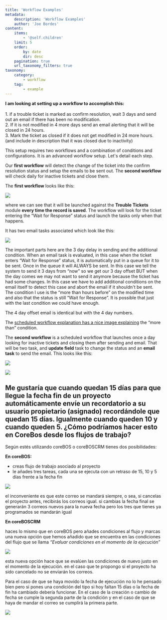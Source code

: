 ```yaml
---
title: 'Workflow Examples'
metadata:
    description: 'Workflow Examples'
    author: 'Joe Bordes'
content:
    items:
        - '@self.children'
    limit: 5
    order:
        by: date
        dir: desc
    pagination: true
    url_taxonomy_filters: true
taxonomy:
    category:
        - workflow
    tag:
        - example
---
```



<div class="notices blue">
<strong>I am looking at setting up a workflow to accomplish this:</strong>
<br>
<br>
1. if a trouble ticket is marked as confirm resolution, wait 3 days and send out an email if there has been no modification.<br>
2. If it is not modified in 4 more days send an email alerting that it will be closed in 24 hours.<br>
3. Mark the ticket as closed if it does not get modified in 24 more hours. (and include in description that it was closed due to inactivity)<br>

</div>


This setup requires two workflows and a combination of conditions and configurations. It is an advanced workflow setup. Let's detail each step.

Our <strong>first workflow</strong> will detect the change of the ticket into the confirm resolution status and setup the emails to be sent out. The <strong>second workflow</strong> will check daily for inactive tickets and close them.

The <strong>first workflow</strong> looks like this:


![](ticketwfinformandclose01.png?width=100%)

where we can see that it will be launched against the **Trouble Tickets** module **every time the record is saved**. The workflow will look for the ticket entering the “Wait for Response” status and launch the tasks only when that happens.

It has two email tasks associated which look like this:

![](ticketwfinformandclose02.png?width=100%)

The important parts here are the 3 day delay in sending and the additional condition. When an email task is evaluated, in this case when the ticket enters “Wait for Response” status, it is automatically put in a queue for it to be sent. Once in the queue it will ALWAYS be sent. In this case we tell the system to send it 3 days from “now” so we get our 3 day offset BUT when the day comes we may not want to send it anymore because the ticket has had some changes. In this case we have to add additional conditions on the email itself to detect this case and abort the email if it shouldn't be sent. The condition I use is the “more than hours before” on the modified time and also that the status is still “Wait for Response”. It is possible that just with the last condition we could have enough.

The 4 day offset email is identical but with the 4 day numbers.

The <a href="http://localhost/coreBOSDocumentation/configuration-tools/workflow/scheduled_workflows">scheduled workflow explanation has a nice image explaining</a> the “more than” condition.

The **second workflow** is a scheduled workflow that launches once a day looking for inactive tickets and closing them after sending and email. That will be two task, and **update field** task to change the status and an **email task** to send the email. This looks like this:

![](ticketwfinformandclose03.png?width=100%)

![](ticketwfinformandclose04.png?width=100%)

<div class="notices blue">
<h2> Me gustaría que cuando quedan 15 días para que llegue la fecha fin de un proyecto automáticamente envíe un recordatorio a su usuario propietario (asignado) recordándole que quedan 15 días. Igualmente cuando queden 10 y cuando queden 5. ¿Cómo podríamos hacer esto en CoreBos desde los flujos de trabajo?</h2></div>

Según estés utilizando coreBOS o coreBOSCRM tienes dos posibilidades:

**En coreBOS:**

-   creas flujo de trabajo asociado al proyecto
-   le añades tres tareas, cada una se ejecuta con un retraso de 15, 10 y 5 días frente a la fecha fin


![](15diasantes.png?width=100%)

el inconveniente es que este correo se mandará siempre, o sea, si cancelas el proyecto antes, recibirás los correos igual. si cambias la fecha final se generarán 3 correos nuevos para la nueva fecha pero los tres que tienes ya programados se mandarán igual

**En coreBOSCRM**

haces lo mismo que en coreBOS pero añades condiciones al flujo y marcas una nueva opción que hemos añadido que se encuentra en las condiciones del flujo que se llama *“Evaluar condiciones en el momento de la ejecución”*


![](noenviarsiterminado.png?width=100%)

esta nueva opción hace que se evalúen las condiciones de nuevo justo en el momento de la ejecución. en el caso que te propongo si el proyecto ha sido cancelado no se enviarán los correos.

Para el caso de que se haya movido la fecha de ejecución no lo he pensado bien pero si pones una condición del tipo si hoy faltan 15 días o la fecha de fin ha cambiado debería funcionar. En el caso de la creación o cambio de fecha se cumple la segunda parte de la condición y en el caso de que se haya de mandar el correo se cumplirá la primera parte.


![](targetenddatehaschanged.png?width=100%)